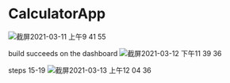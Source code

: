 # CalculatorApp
![截屏2021-03-11 上午9 41 55](https://user-images.githubusercontent.com/50055159/111023881-62bcc600-8390-11eb-87ec-2719fbafb716.png)

build succeeds on the dashboard
![截屏2021-03-12 下午11 39 36](https://user-images.githubusercontent.com/50055159/111023891-7405d280-8390-11eb-80b8-38e4fff13915.png)

steps 15-19
![截屏2021-03-13 上午12 04 36](https://user-images.githubusercontent.com/50055159/111023902-85e77580-8390-11eb-895f-c80f010da988.png)
